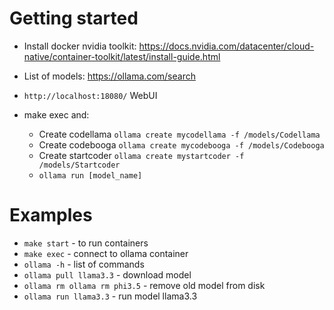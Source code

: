 # Getting started
- Install docker nvidia toolkit: https://docs.nvidia.com/datacenter/cloud-native/container-toolkit/latest/install-guide.html
- List of models: https://ollama.com/search
- `http://localhost:18080/` WebUI

- make exec and:
  - Create codellama `ollama create mycodellama -f /models/Codellama`
  - Create codebooga `ollama create mycodebooga -f /models/Codebooga`
  - Create startcoder `ollama create mystartcoder -f /models/Startcoder`
  - `ollama run [model_name]`

# Examples
- `make start` - to run containers
- `make exec` - connect to ollama container
- `ollama -h` - list of commands
- `ollama pull llama3.3` - download model
- `ollama rm ollama rm phi3.5` - remove old model from disk
- `ollama run llama3.3` - run model llama3.3
